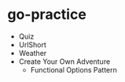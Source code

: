 # go-practice
- Quiz
- UrlShort
- Weather
- Create Your Own Adventure
    - Functional Options Pattern